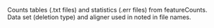 Counts tables (.txt files) and statistics (.err files) from featureCounts. \
Data set (deletion type) and aligner used in noted in file names.
